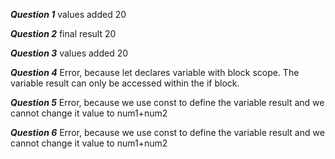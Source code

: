 ***Question 1***
values added 20

***Question 2***
final result 20

***Question 3***
values added 20

***Question 4***
Error, because let declares variable with block scope. The variable result can only be accessed within the if block.

***Question 5***
Error, because we use const to define the variable result and we cannot change it value to num1+num2

***Question 6***
Error, because we use const to define the variable result and we cannot change it value to num1+num2
